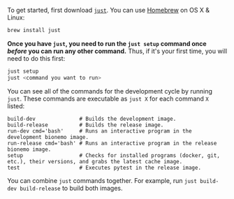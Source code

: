 To get started, first download [`just`](https://github.com/casey/just). You can use [Homebrew](https://brew.sh/) on OS X & Linux:
```bash
brew install just
```

**Once you have `just`, you need to run the `just setup` command once _before_ you can run any other command.**
Thus, if it's your first time, you will need to do this first:
```bash
just setup
just <command you want to run>
```

You can see all of the commands for the development cycle by running `just`. These commands are executable as
`just X` for each command `X` listed:
```
build-dev              # Builds the development image.
build-release          # Builds the release image.
run-dev cmd='bash'     # Runs an interactive program in the development bionemo image.
run-release cmd='bash' # Runs an interactive program in the release bionemo image.
setup                  # Checks for installed programs (docker, git, etc.), their versions, and grabs the latest cache image.
test                   # Executes pytest in the release image.
```

You can combine `just` commands together. For example, run `just build-dev build-release` to build both images.
